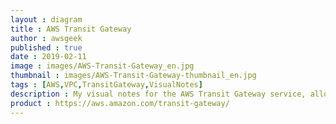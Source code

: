 ```yaml
---
layout : diagram
title : AWS Transit Gateway
author : awsgeek
published : true
date : 2019-02-11
image : images/AWS-Transit-Gateway_en.jpg
thumbnail : images/AWS-Transit-Gateway-thumbnail_en.jpg
tags : [AWS,VPC,TransitGateway,VisualNotes]
description : My visual notes for the AWS Transit Gateway service, allowing you to seamlessly connect and route network traffic between multiple VPCs (and multiple accounts) and on-premises networks
product : https://aws.amazon.com/transit-gateway/
---
```

